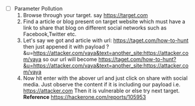 - [ ] Parameter Pollution
	1. Browse through your target.
	  say https://target.com
	2. Find a article or blog present on target website which must have a link to share that blog on different social networks such as Facebook,Twitter etc.
	3. Let's say we got and article with url:
	  https://taget.com/how-to-hunt then just appened it with payload ?&u=https://attacker.com/vaya&text=another_site:https://attacker.com/vaya
	  so our url will become 
	  https://taget.com/how-to-hunt?&u=https://attacker.com/vaya&text=another_site:https://attacker.com/vaya
	4. Now hit enter with the abover url and just click on share with social media.
	  Just observe the content if it is including our payload i.e. https://attacker.com
	  Then it is vulnerable or else try next target.
	 **Reference**
	 https://hackerone.com/reports/105953